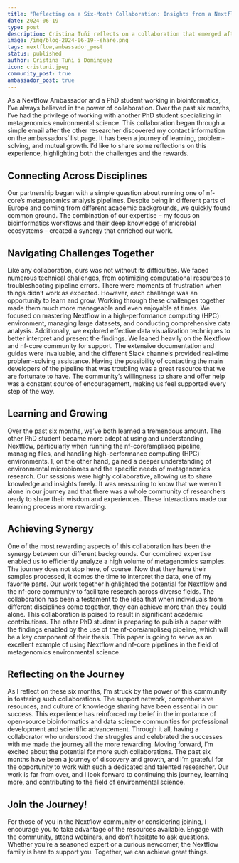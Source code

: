 ```yaml
---
title: "Reflecting on a Six-Month Collaboration: Insights from a Nextflow Ambassador"
date: 2024-06-19
type: post
description: Cristina Tuñi reflects on a collaboration that emerged after her contact was found in the Nextflow Ambassador page.
image: /img/blog-2024-06-19--share.png
tags: nextflow,ambassador_post
status: published
author: Cristina Tuñi i Domínguez
icon: cristuni.jpeg
community_post: true
ambassador_post: true
---
```


As a Nextflow Ambassador and a PhD student working in bioinformatics, I’ve always believed in the power of collaboration. Over the past six months, I’ve had the privilege of working with another PhD student specializing in metagenomics environmental science. This collaboration began through a simple email after the other researcher discovered my contact information on the ambassadors’ list page. It has been a journey of learning, problem-solving, and mutual growth. I’d like to share some reflections on this experience, highlighting both the challenges and the rewards.

<!-- end-archive-description -->
## Connecting Across Disciplines
Our partnership began with a simple question about running one of nf-core’s metagenomics analysis pipelines. Despite being in different parts of Europe and coming from different academic backgrounds, we quickly found common ground. The combination of our expertise – my focus on bioinformatics workflows and their deep knowledge of microbial ecosystems – created a synergy that enriched our work.

## Navigating Challenges Together
Like any collaboration, ours was not without its difficulties. We faced numerous technical challenges, from optimizing computational resources to troubleshooting pipeline errors. There were moments of frustration when things didn’t work as expected. However, each challenge was an opportunity to learn and grow. Working through these challenges together made them much more manageable and even enjoyable at times. We focused on mastering Nextflow in a high-performance computing (HPC) environment, managing large datasets, and conducting comprehensive data analysis. Additionally, we explored effective data visualization techniques to better interpret and present the findings.
We leaned heavily on the Nextflow and nf-core community for support. The extensive documentation and guides were invaluable, and the different Slack channels provided real-time problem-solving assistance. Having the possibility of contacting the main developers of the pipeline that was troubling was a great resource that we are fortunate to have.  The community’s willingness to share and offer help was a constant source of encouragement, making us feel supported every step of the way.

## Learning and Growing
Over the past six months, we’ve both learned a tremendous amount. The other PhD student became more adept at using and understanding Nextflow, particularly when running the nf-core/ampliseq pipeline, managing files, and handling high-performance computing (HPC) environments. I, on the other hand, gained a deeper understanding of environmental microbiomes and the specific needs of metagenomics research. 
Our sessions were highly collaborative, allowing us to share knowledge and insights freely. It was reassuring to know that we weren’t alone in our journey and that there was a whole community of researchers ready to share their wisdom and experiences. These interactions made our learning process more rewarding.

## Achieving Synergy
One of the most rewarding aspects of this collaboration has been the synergy between our different backgrounds. Our combined expertise enabled us to efficiently analyze a high volume of metagenomics samples. The journey does not stop here, of course. Now that they have their samples processed, it comes the time to interpret the data, one of my favorite parts. Our work together highlighted the potential for Nextflow and the nf-core community to facilitate research across diverse fields. The collaboration has been a testament to the idea that when individuals from different disciplines come together, they can achieve more than they could alone.
This collaboration is poised to result in significant academic contributions. The other PhD student is preparing to publish a paper with the findings enabled by the use of the nf-core/ampliseq pipeline, which will be a key component of their thesis. This paper is going to serve as an excellent example of using Nextflow and nf-core pipelines in the field of metagenomics environmental science.

## Reflecting on the Journey
As I reflect on these six months, I’m struck by the power of this community in fostering such collaborations. The support network, comprehensive resources, and culture of knowledge sharing have been essential in our success. This experience has reinforced my belief in the importance of open-source bioinformatics and data science communities for professional development and scientific advancement. Through it all, having a collaborator who understood the struggles and celebrated the successes with me made the journey all the more rewarding.
Moving forward, I’m excited about the potential for more such collaborations. The past six months have been a journey of discovery and growth, and I’m grateful for the opportunity to work with such a dedicated and talented researcher. Our work is far from over, and I look forward to continuing this journey, learning more, and contributing to the field of environmental science.

## Join the Journey!
For those of you in the Nextflow community or considering joining, I encourage you to take advantage of the resources available. Engage with the community, attend webinars, and don’t hesitate to ask questions. Whether you’re a seasoned expert or a curious newcomer, the Nextflow family is here to support you. Together, we can achieve great things.

